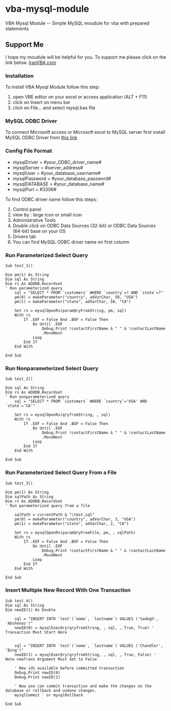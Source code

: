 # vba-mysql-module
VBA Mysql Module -- Simple MySQL moudule for vba with prepared statements

## Support Me
I hope my moudule will be helpful for you.
To support me please click on the link below.
[IranVBA.com](https://iranvba.com/)

### Installation
To install VBA Mysql Module follow this step:
1. open VBE editor on your excel or access application (ALT + F11)  
2. click on Insert on menu bar  
3. click on File... and select mysql.bas file  

### MySQL ODBC Driver
To connect Microsoft access or Microsoft excel to MySQL server first
install MySQL ODBC Driver from [this link](https://dev.mysql.com/downloads/connector/odbc/)

### Config File Format
* mysqlDriver = #your_ODBC_driver_name#  
* mysqlServer = #server_address#  
* mysqlUser = #your_database_username#  
* mysqlPassword = #your_database_password#  
* mysqlDATABASE = #your_database_name#  
* mysqlPort = #3306#  

To find ODBC driver name follow this steps:  
1. Control panel  
2. view by : large icon or small icon  
3. Administrative Tools  
4. Double click on ODBC Data Sources (32-bit) or ODBC Data Sources (64-bit) base on your OS  
5. Drivers tab  
6. You can find MySQL ODBC driver name on first column  
	
### Run Parameterized Select Query
```
Sub test_1()

Dim pm(1) As String
Dim sql As String
Dim rs As ADODB.Recordset
' Run parameterized query
    sql = "SELECT * FROM `customers` WHERE `country`=? AND `state`=?"
    pm(0) = makeParameter("country", adVarChar, 50, "USA")
    pm(1) = makeParameter("state", adVarChar, 50, "CA")
    
    Set rs = mysqlOpenRs(paramQryFromString, pm, sql)
    With rs
        If .EOF = False And .BOF = False Then
            Do Until .EOF
                Debug.Print !contactFirstName & " " & !contactLastName
                .MoveNext
            Loop
        End If
    End With
    
End Sub
```

### Run Nonparameterized Select Query
```
Sub test_2()

Dim sql As String
Dim rs As ADODB.Recordset
' Run nonparameterized query
    sql = "SELECT * FROM `customers` WHERE `country`='USA' AND `state`='CA'"
    
    Set rs = mysqlOpenRs(qryfromString, , sql)
    With rs
        If .EOF = False And .BOF = False Then
            Do Until .EOF
                Debug.Print !contactFirstName & " " & !contactLastName
                .MoveNext
            Loop
        End If
    End With
    
End Sub
```

### Run Parameterized Select Query From a File
```
Sub test_3()

Dim pm(1) As String
Dim sqlPath As String
Dim rs As ADODB.Recordset
' Run parameterized query from a file

    sqlPath = currentPath & "\test.sql"
    pm(0) = makeParameter("country", adVarChar, 3, "USA")
    pm(1) = makeParameter("state", adVarChar, 2, "CA")
    
    Set rs = mysqlOpenRs(paramQryFromFile, pm, , sqlPath)
    With rs
        If .EOF = False And .BOF = False Then
            Do Until .EOF
                Debug.Print !contactFirstName & " " & !contactLastName
                .MoveNext
            Loop
        End If
    End With
    
End Sub
```

### Insert Multiple New Record With One Transaction
```
Sub test_4()
Dim sql As String
Dim newID(1) As Double

    sql = "INSERT INTO `test`(`name`, `lastname`) VALUES ('Sadegh', 'Abshenas')"
    newID(0) = mysqlExecQry(qryfromString, , sql, , True, True) ' Transaction Must Start Here
    
    
    sql = "INSERT INTO `test`(`name`, `lastname`) VALUES ('Chandler', 'Bing')"
    newID(1) = mysqlExecQry(qryfromString, , sql, , True, False) ' Note newTrans Argument Must Set to False
    
    ' New ids available before committed transaction
    Debug.Print newID(0)
    Debug.Print newID(1)
    
    ' Now you can commit transaction and make the changes on the database or rollback and undone changes.
    mysqlCommit ' or mysqlRollback

End Sub
```
